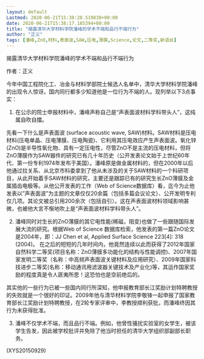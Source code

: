 ```yaml
---
layout: default
Lastmod: 2020-06-21T15:38:20.519838+00:00
date: 2020-06-21T15:38:17.185394+00:00
title: "揭露清华大学材料学院潘峰的学术不端和品行不端行为"
author: "正义"
tags: [潘峰,ZnO,材料,表面波,SAW,压电,薄膜,Science,论文,二等奖,新语丝]
---
```


揭露清华大学材料学院潘峰的学术不端和品行不端行为

作者：正义

今年中国工程院化工、冶金与材料学部院士候选人名单中，清华大学材料学院潘峰的出现令人惊讶。国内同行都多少知道他是一位行为不端的人。现列举以下3点事实：

1. 在公示的院士申报材料中，潘峰声称自己是“声表面波材料学科带头人”，这纯属自吹自擂。

先看一下什么是声表面波 (surface acoustic wave, SAW)材料。SAW材料是压电材料(压电单晶、压电薄膜、压电陶瓷)、它利用其压电效应产生声表面波。氧化锌(ZnO)是半导性氧化物、具有一定压电性，尽管ZnO不是主流的压电材料，但将ZnO薄膜作为SAW器件的研究已有几十年历史（公开发表论文始于上世纪60年代、第一份专利1974年发布于美国）。潘峰原是做金属材料的，但在2000年以后他通过拉关系、从北京市科委拿到了他从未涉及的关于SAW材料的一个科研项目，从此开始着手SAW材料的研究，主要还是跟踪已有的研究生长ZnO薄膜及金属插齿电极等。从他公开发表的工作（Web of Science数据库）看，迄今为止他发表以”声表面波”为主题的文章仅仅20余篇（包括多篇会议论文）、公开发明专利仅几项。其论文被总引用200余次（包括自引）。这在声表面波材料领域影响甚微，也被他大言不惭地吹上是“声表面波材料学科带头人”。

2. 潘峰同时对生长的ZnO薄膜的其它电性能(稀磁，阻变)也做了一些跟随国际发展大流的研究。根据Web of Science 数据库检索，他发表的第一篇ZnO论文是2004年，即：JJ Chen et al, Applied Surface Science 223[4]: 318 (2004)。 在之后的短短的几年时间内，他竟然连续以此而获得了2012年国家自然科学二等奖(项目名称：ZnO薄膜多功能化的结构与性能调控)、2007年国家发明二等奖（名称：中高频声表面波关键材料及应用研究）、2009年国家科技进步二等奖(名称：移动通讯用滤波器关键技术及产业化)等，其运作国家奖励的程度真是令人匪夷所思！这恐怕也是空前绝后的。

其实他的一些行为已被一些国内同行所深知，他申报教育部长江奖励计划特聘教授的失败就是一个很好的印证。2009年他与清华材料学院李敬锋一起申报了国家教育部长江奖励计划特聘教授，在2轮专家评审中，李教授顺利获批，而潘峰终因其行为未获得批准。

3. 潘峰不仅学术不端，而且品行不端。例如，他曾性骚扰实验室的女学生，被该学生告发，因此被学校批评并免除了他当时担任的清华大学组织部副部长职务。

(XYS20150929)

